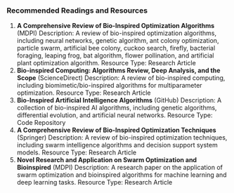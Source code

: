 ### Recommended Readings and Resources

1. **A Comprehensive Review of Bio-Inspired Optimization Algorithms** (MDPI)
    Description: A review of bio-inspired optimization algorithms, including neural networks, genetic algorithm, ant colony optimization, particle swarm, artificial bee colony, cuckoo search, firefly, bacterial foraging, leaping frog, bat algorithm, flower pollination, and artificial plant optimization algorithm.
    Resource Type: Research Article
2. **Bio-inspired Computing: Algorithms Review, Deep Analysis, and the Scope** (ScienceDirect)
    Description: A review of bio-inspired computing, including biomimetic/bio-inspired algorithms for multiparameter optimization.
    Resource Type: Research Article
3. **Bio-Inspired Artificial Intelligence Algorithms** (GitHub)
    Description: A collection of bio-inspired AI algorithms, including genetic algorithms, differential evolution, and artificial neural networks.
    Resource Type: Code Repository
4. **A Comprehensive Review of Bio-Inspired Optimization Techniques** (Springer)
    Description: A review of bio-inspired optimization techniques, including swarm intelligence algorithms and decision support system models.
    Resource Type: Research Article
5. **Novel Research and Application on Swarm Optimization and Bioinspired** (MDPI)
    Description: A research paper on the application of swarm optimization and bioinspired algorithms for machine learning and deep learning tasks.
    Resource Type: Research Article